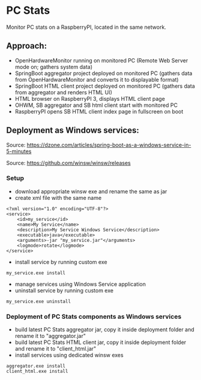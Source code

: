 # PC Stats
Monitor PC stats on a RaspberryPI, located in the same network. 

## Approach: 
- OpenHardwareMonitor running on monitored PC (Remote Web Server mode on; gathers system data)
- SpringBoot aggregator project deployed on monitored PC (gathers data from OpenHardwareMonitor and converts it to displayable format)
- SpringBoot HTML client project deployed on monitored PC (gathers data from aggregator and renders HTML UI)
- HTML browser on RaspberryPI 3, displays HTML client page
- OHWM, SB aggregator and SB html client start with monitored PC
- RaspberryPI opens SB HTML client index page in fullscreen on boot

## Deployment as Windows services:

Source: https://dzone.com/articles/spring-boot-as-a-windows-service-in-5-minutes

Source: https://github.com/winsw/winsw/releases

### Setup
- download appropriate winsw exe and rename the same as jar
- create xml file with the same name
```
<?xml version="1.0" encoding="UTF-8"?>
<service>
    <id>my_service</id>
    <name>My Service</name>
    <description>My Service Windows Service</description>
    <executable>java</executable>
    <arguments>-jar "my_service.jar"</arguments>
    <logmode>rotate</logmode>
</service>
```
- install service by running custom exe
```
my_service.exe install
``` 
- manage services using Windows Service application
- uninstall service by running custom exe
```
my_service.exe uninstall
``` 

### Deployment of PC Stats components as Windows services
- build latest PC Stats aggregator jar, copy it inside deployment folder and rename it to "aggregator.jar"
- build latest PC Stats HTML client jar, copy it inside deployment folder and rename it to "client_html.jar"
- install services using dedicated winsw exes
```
aggregator.exe install
client_html.exe install
```